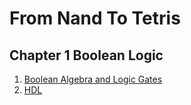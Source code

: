 # From Nand To Tetris
## Chapter 1 Boolean Logic
1. [Boolean Algebra and Logic Gates](https://github.com/KingArthur0205/Computer-Architecture/blob/main/From_Nand_To_Tetris/Ch1%20Boolean%20Logic/%E3%80%90CA%E3%80%91Day1.pdf)
2. [HDL](https://github.com/KingArthur0205/Computer-Architecture/blob/main/From_Nand_To_Tetris/Ch1%20Boolean%20Logic/%E3%80%90CA%E3%80%91Day2.pdf)
